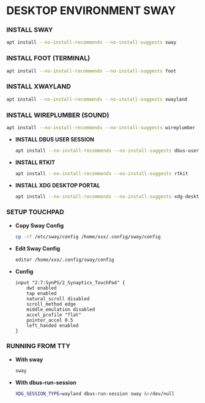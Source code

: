 # DESKTOP ENVIRONMENT SWAY

### INSTALL SWAY
```bash
apt install --no-install-recommends --no-install-suggests sway
```

### INSTALL FOOT (TERMINAL)
```bash
apt install --no-install-recommends --no-install-suggests foot
```

### INSTALL XWAYLAND
```bash
apt install --no-install-recommends --no-install-suggests xwayland
```

### INSTALL WIREPLUMBER (SOUND)
```bash
apt install --no-install-recommends --no-install-suggests wireplumber
```

- **INSTALL DBUS USER SESSION**
	```bash
	apt install --no-install-recommends --no-install-suggests dbus-user-session
	```

- **INSTALL RTKIT**
	```bash
	apt install --no-install-recommends --no-install-suggests rtkit
	```

- **INSTALL XDG DESKTOP PORTAL**
	```bash
	apt install --no-install-recommends --no-install-suggests xdg-desktop-portal
	```

### SETUP TOUCHPAD

- **Copy Sway Config**
	```bash
	cp -rf /etc/sway/config /home/xxx/.config/sway/config
	```

- **Edit Sway Config**
	```bash
	editor /home/xxx/.config/sway/config
	```

- **Config**
	```
	input "2:7:SynPS/2_Synaptics_TouchPad" {
		dwt enabled
		tap enabled
		natural_scroll disabled
		scroll_method edge
		middle_emulation disabled
		accel_profile "flat"
		pointer_accel 0.5
		left_handed enabled
	}
	```

### RUNNING FROM TTY
- **With sway**
	```bash
	sway
	```

- **With dbus-run-session**
	```bash
	XDG_SESSION_TYPE=wayland dbus-run-session sway &>/dev/null
	```
